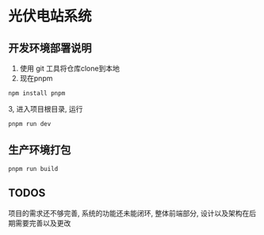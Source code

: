 # 光伏电站系统

## 开发环境部署说明

1. 使用 git 工具将仓库clone到本地
2. 现在pnpm 

```text
npm install pnpm
```

3, 进入项目根目录, 运行

```
pnpm run dev
```

## 生产环境打包

```text
pnpm run build
```


## TODOS

项目的需求还不够完善, 系统的功能还未能闭环, 整体前端部分, 设计以及架构在后期需要完善以及更改

